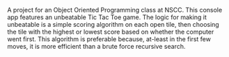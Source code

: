 A project for an Object Oriented Programming class at NSCC. This console app features an unbeatable Tic Tac Toe game. The logic for making it unbeatable is a simple scoring algorithm on each open tile, then choosing the tile with the highest or lowest score based on whether the computer went first. This algorithm is preferable because, at-least in the first few moves, it is more efficient than a brute force recursive search.
